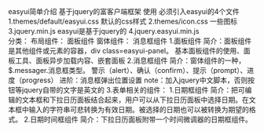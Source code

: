 easyui简单介绍
    基于jquery的富客户端框架
    使用
        必须引入easyui的4个文件
        1.themes/default/easyui.css  默认的css样式
        2.themes/icon.css 一些图标
        3.jquery.min.js easyui是基于jquery的
        4.jquery.easyui.min.js  
分类：
    布局组件：
        面板组件
    窗体组件：
        消息框组件
1.面板组件
    简介：面板组件是其他组件或元素的容器，div class=easyui-panel。
    基本面板组件的使用、面板工具、面板异步加载内容、嵌套面板
2.消息框组件
    简介：窗体组件的一种，$.messager.消息框类型。
    警示（alert）、确认（confirm）、提示（prompt）、进度（progress）
    进阶：消息框弹出位置设置
    note：加入jquery中文脚本，否则按钮等jquery自带的文字是英文的
3.表单相关的组件：
    1.日期框组件
        简介：把可编辑的文本框和下拉日历面板结合起来，用户可以从下拉日历面板中选择日期。在文本框中输入的字符串可悲转换为有效日期。被选择的日期也可以被转换为期望的格式。
    2.日期时间框组件 
        简介：下拉日历面板附带一个时间微调器的日期框组件。 
    